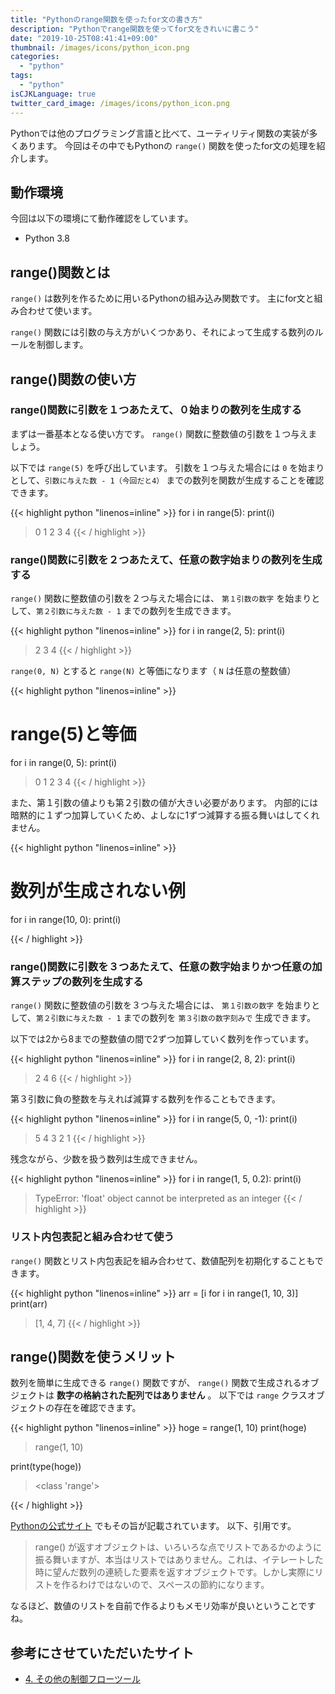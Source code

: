 ```yaml
---
title: "Pythonのrange関数を使ったfor文の書き方"
description: "Pythonでrange関数を使ってfor文をきれいに書こう"
date: "2019-10-25T08:41:41+09:00"
thumbnail: /images/icons/python_icon.png
categories:
  - "python"
tags:
  - "python"
isCJKLanguage: true
twitter_card_image: /images/icons/python_icon.png
---
```


Pythonでは他のプログラミング言語と比べて、ユーティリティ関数の実装が多くあります。
今回はその中でもPythonの `range()` 関数を使ったfor文の処理を紹介します。

<!--adsense-->

## 動作環境

今回は以下の環境にて動作確認をしています。

* Python 3.8

## range()関数とは

`range()` は数列を作るために用いるPythonの組み込み関数です。
主にfor文と組み合わせて使います。

`range()` 関数には引数の与え方がいくつかあり、それによって生成する数列のルールを制御します。

## range()関数の使い方

### range()関数に引数を１つあたえて、０始まりの数列を生成する

まずは一番基本となる使い方です。 `range()` 関数に整数値の引数を１つ与えましょう。

以下では `range(5)` を呼び出しています。 引数を１つ与えた場合には `0` を始まりとして、`引数に与えた数 - 1（今回だと4）` までの数列を関数が生成することを確認できます。

{{< highlight python "linenos=inline" >}}
for i in range(5):
    print(i)

> 0
> 1
> 2
> 3
> 4
{{< / highlight >}}

<!--adsense-->

### range()関数に引数を２つあたえて、任意の数字始まりの数列を生成する

`range()` 関数に整数値の引数を２つ与えた場合には、 `第１引数の数字` を始まりとして、`第２引数に与えた数 - 1` までの数列を生成できます。

{{< highlight python "linenos=inline" >}}
for i in range(2, 5):
    print(i)

> 2
> 3
> 4
{{< / highlight >}}

`range(0, N)` とすると `range(N)` と等価になります（ `N` は任意の整数値）

{{< highlight python "linenos=inline" >}}
# range(5)と等価
for i in range(0, 5):
    print(i)

> 0
> 1
> 2
> 3
> 4
{{< / highlight >}}

また、第１引数の値よりも第２引数の値が大きい必要があります。
内部的には暗黙的に１ずつ加算していくため、よしなに1ずつ減算する振る舞いはしてくれません。

{{< highlight python "linenos=inline" >}}
# 数列が生成されない例
for i in range(10, 0):
    print(i)

>
{{< / highlight >}}

<!--adsense-->

### range()関数に引数を３つあたえて、任意の数字始まりかつ任意の加算ステップの数列を生成する

`range()` 関数に整数値の引数を３つ与えた場合には、 `第１引数の数字` を始まりとして、`第２引数に与えた数 - 1` までの数列を `第３引数の数字刻みで` 生成できます。

以下では2から8までの整数値の間で2ずつ加算していく数列を作っています。

{{< highlight python "linenos=inline" >}}
for i in range(2, 8, 2):
    print(i)

> 2
> 4
> 6
{{< / highlight >}}

第３引数に負の整数を与えれば減算する数列を作ることもできます。

{{< highlight python "linenos=inline" >}}
for i in range(5, 0, -1):
    print(i)

> 5
> 4
> 3
> 2
> 1
{{< / highlight >}}

残念ながら、少数を扱う数列は生成できません。

{{< highlight python "linenos=inline" >}}
for i in range(1, 5, 0.2):
    print(i)

> TypeError: 'float' object cannot be interpreted as an integer
{{< / highlight >}}


### リスト内包表記と組み合わせて使う

`range()` 関数とリスト内包表記を組み合わせて、数値配列を初期化することもできます。

{{< highlight python "linenos=inline" >}}
arr = [i for i in range(1, 10, 3)]
print(arr)

> [1, 4, 7]
{{< / highlight >}}

<!--adsense-->

## range()関数を使うメリット

数列を簡単に生成できる `range()` 関数ですが、 `range()` 関数で生成されるオブジェクトは **数字の格納された配列ではありません** 。
以下では `range` クラスオブジェクトの存在を確認できます。

{{< highlight python "linenos=inline" >}}
hoge = range(1, 10)
print(hoge)

> range(1, 10)

print(type(hoge))

> <class 'range'>

{{< / highlight >}}

[Pythonの公式サイト](https://docs.python.org/ja/3/tutorial/controlflow.html#the-range-function) でもその旨が記載されています。
以下、引用です。

> range() が返すオブジェクトは、いろいろな点でリストであるかのように振る舞いますが、本当はリストではありません。これは、イテレートした時に望んだ数列の連続した要素を返すオブジェクトです。しかし実際にリストを作るわけではないので、スペースの節約になります。

なるほど、数値のリストを自前で作るよりもメモリ効率が良いということですね。

## 参考にさせていただいたサイト

* [4. その他の制御フローツール](https://docs.python.org/ja/3/tutorial/controlflow.html#the-range-function)
